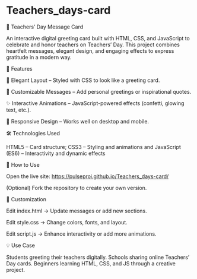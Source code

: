 # Teachers_days-card
🎉 Teachers’ Day Message Card

An interactive digital greeting card built with HTML, CSS, and JavaScript to celebrate and honor teachers on Teachers’ Day. This project combines heartfelt messages, elegant design, and engaging effects to express gratitude in a modern way.

📖 Features

🎨 Elegant Layout – Styled with CSS to look like a greeting card.

💬 Customizable Messages – Add personal greetings or inspirational quotes.

✨ Interactive Animations – JavaScript-powered effects (confetti, glowing text, etc.).

📱 Responsive Design – Works well on desktop and mobile.

🛠️ Technologies Used

HTML5 – Card structure; CSS3 – Styling and animations and JavaScript (ES6) – Interactivity and dynamic effects

🚀 How to Use

Open the live site: https://pulseproi.github.io/Teachers_days-card/

(Optional) Fork the repository to create your own version.

🎯 Customization

Edit index.html → Update messages or add new sections.

Edit style.css → Change colors, fonts, and layout.

Edit script.js → Enhance interactivity or add more animations.

💡 Use Case

Students greeting their teachers digitally. Schools sharing online Teachers’ Day cards. Beginners learning HTML, CSS, and JS through a creative project.
